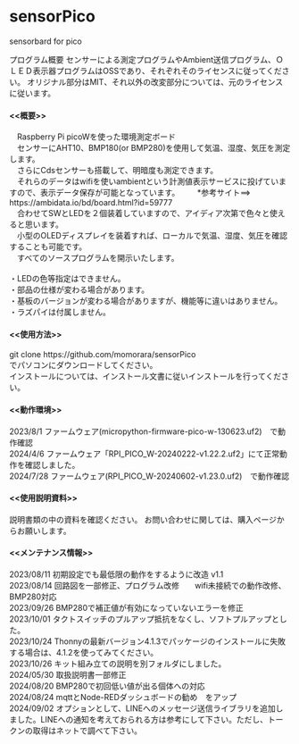 # sensorPico
sensorbard for pico


プログラム概要
センサーによる測定プログラムやAmbient送信プログラム、ＯＬＥＤ表示器プログラムはOSSであり、それぞれそのライセンスに従ってください。
オリジナル部分はMIT、それ以外の改変部分については、元のライセンスに従います。
　

<h4><<概要>></h4>
　Raspberry Pi picoWを使った環境測定ボード<br>
　センサーにAHT10、BMP180(or BMP280)を使用して気温、湿度、気圧を測定します。<br>
　さらにCdsセンサーも搭載して、明暗度も測定できます。<br>
　それらのデータはwifiを使いambientという計測値表示サービスに投げていますので、表示データ保存が可能となっています。
　　*参考サイト==> https://ambidata.io/bd/board.html?id=59777 <br>
　合わせてSWとLEDを２個装着していますので、アイディア次第で色々と使えると思います。<br>
　小型のOLEDディスプレイを装着すれば、ローカルで気温、湿度、気圧を確認することも可能です。<br>
　すべてのソースプログラムを開示いたします。<br>
<br>
・LEDの色等指定はできません。<br>
・部品の仕様が変わる場合があります。 <br>
・基板のバージョンが変わる場合がありますが、機能等に違いはありません。<br>
・ラズパイは付属しません。<br>

<h4><<使用方法>></h4>
git clone https://github.com/momorara/sensorPico<br>
でパソコンにダウンロードしてください。<br>
インストールについては、インストール文書に従いインストールを行ってください。<br>

<h4><<動作環境>></h4>
2023/8/1 ファームウェア(micropython-firmware-pico-w-130623.uf2)　で動作確認<br>
2024/4/6 ファームウェア「RPI_PICO_W-20240222-v1.22.2.uf2」にて正常動作を確認しました。<br>
2024/7/28 ファームウェア(RPI_PICO_W-20240602-v1.23.0.uf2)　で動作確認<br>
   
<h4><<使用説明資料>></h4>
説明書類の中の資料を確認ください。
お問い合わせに関しては、購入ページからお願いします。　

<h4><<メンテナンス情報>></h4>
2023/08/11  初期設定でも最低限の動作をするように改造 v1.1 <br>
2023/08/14  回路図を一部修正、プログラム改修　　wifi未接続での動作改修、BMP280対応<br>
2023/09/26   BMP280で補正値が有効になっていないエラーを修正<br>
2023/10/01   タクトスイッチのプルアップ抵抗をなくし、ソフトプルアップとした。<br>
2023/10/24   Thonnyの最新バージョン4.1.3でパッケージのインストールに失敗する場合は、4.1.2を使ってみてください。<br>
2023/10/26   キット組み立ての説明を別フォルダにしました。<br>
2024/05/30   取扱説明書一部修正<br>
2024/08/20   BMP280で初回低い値が出る個体への対応<br>
2024/08/24   mqttとNode-REDダッシュボードの勧め　をアップ<br>
2024/09/02   オプションとして、LINEへのメッセージ送信ライブラリを追加しました。LINEへの通知を考えておられる方は参考にして下さい。ただし、トークンの取得はネットで調べて下さい。<br>

